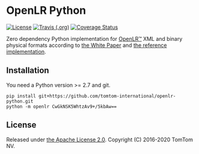 # OpenLR Python

[![License](https://img.shields.io/badge/License-Apache%202.0-green.svg)](LICENSE)
[![Travis (.org)](https://img.shields.io/travis/tomtom-international/openlr-python)](https://travis-ci.org/tomtom-international/openlr-python)
[![Coverage Status](https://img.shields.io/codecov/c/github/tomtom-international/openlr-python/master.svg)](https://codecov.io/github/tomtom-international/openlr-python?branch=master)
<!-- [![pip downloads](https://img.shields.io/pypi/dm/apache-airflow)](https://pypi.org/project/apache-airflow)
[![PyPI - Python Version](https://img.shields.io/pypi/pyversions/apache-airflow)](https://pypi.org/project/apache-airflow)
[![PyPI](https://img.shields.io/pypi/v/apache-airflow)](https://pypi.org/project/apache-airflow) -->

Zero dependency Python implementation for
[OpenLR™](https://www.openlr-association.com) XML and binary physical formats according to
[the White Paper](https://www.openlr-association.com/fileadmin/user_upload/openlr-whitepaper_v1.5.pdf)
and [the reference implementation](https://github.com/tomtom-international/openlr).

## Installation

You need a Python version >= 2.7 and git.

```
pip install git+https://github.com/tomtom-international/openlr-python.git
python -m openlr CwGkNSK5WhtzAv9+/5kbAw==
```

## License

Released under [the Apache License 2.0](LICENSE).
Copyright (C) 2016-2020 TomTom NV.

